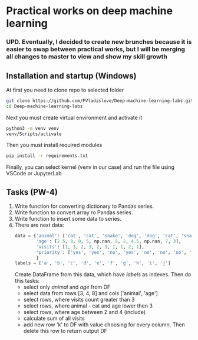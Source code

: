 # Practical works on deep machine learning
### UPD. Eventually, I decided to create new brunches because it is easier to swap between practical works, but I will be merging all changes to **master** to view and show my skill growth

## Installation and startup (Windows)
At first you need to clone repo to selected folder
```bash
git clone https://github.com/FVladislove/Deep-machine-learning-labs.git
cd Deep-machine-learning-labs
```
Next you must create virtual environment and activate it
```bash
python3 -m venv venv
venv/Scripts/activate
```
Then you must install required modules
```bash
pip install -r requirements.txt
```
Finally, you can select kernel (venv in our case) and run the file using VSCode or JupyterLab
## Tasks (PW-4)

1. Write function for converting dictionary to Pandas series.
2. Write function to convert array ro Pandas series.
3. Write function to insert some data to series.
4. There are next data:
    ```python
    data = {'animal': ['cat', 'cat', 'snake', 'dog', 'dog', 'cat', 'snake', 'cat', 'dog', 'dog'],
            'age': [2.5, 3, 0, 5, np.nan, 5, 2, 4.5, np.nan, 7, 3],
            'visits': [1, 3, 2, 3, 2, 3, 1, 1, 2, 1],
            'priority': ['yes', 'yes', 'no', 'yes', 'no', 'no', 'no', 'yes', 'no', 'no']
            }
    labels = ['a', 'b', 'c', 'd', 'e', 'f', 'g', 'h', 'i', 'j']
    ```
    Create DataFrame from this data, which have *labels* as indexes.
    Then do this tasks: 
    - select only *animal* and *age* from DF
    - select data from rows [3, 4, 8] and cols ['animal', 'age']
    - select rows, where visits count greater than 3
    - select rows, where animal - cat and age lower then 3
    - select rows, where age between 2 and 4 (include)
    - calculate sum of all visits
    - add new row 'k' to DF with value choosing for every column. Then delete this row to return output DF 